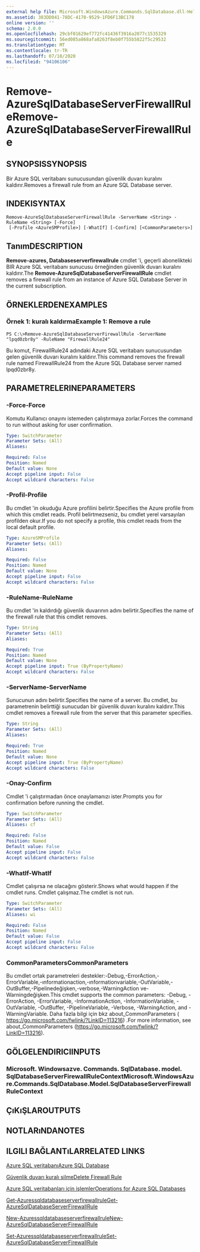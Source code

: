 ```yaml
---
external help file: Microsoft.WindowsAzure.Commands.SqlDatabase.dll-Help.xml
ms.assetid: 383DD041-78DC-4170-9529-1FD6F13BC178
online version: ''
schema: 2.0.0
ms.openlocfilehash: 29cbf01629ef772fc41436f3916a2077c1535329
ms.sourcegitcommit: 56ed085a868afa8263f8eb0f755b5822f5c29532
ms.translationtype: MT
ms.contentlocale: tr-TR
ms.lasthandoff: 07/18/2020
ms.locfileid: "94106106"
---
```

# <span data-ttu-id="79458-101">Remove-AzureSqlDatabaseServerFirewallRule</span><span class="sxs-lookup"><span data-stu-id="79458-101">Remove-AzureSqlDatabaseServerFirewallRule</span></span>

## <span data-ttu-id="79458-102">SYNOPSIS</span><span class="sxs-lookup"><span data-stu-id="79458-102">SYNOPSIS</span></span>
<span data-ttu-id="79458-103">Bir Azure SQL veritabanı sunucusundan güvenlik duvarı kuralını kaldırır.</span><span class="sxs-lookup"><span data-stu-id="79458-103">Removes a firewall rule from an Azure SQL Database server.</span></span>

## <span data-ttu-id="79458-104">INDEKI</span><span class="sxs-lookup"><span data-stu-id="79458-104">SYNTAX</span></span>

```
Remove-AzureSqlDatabaseServerFirewallRule -ServerName <String> -RuleName <String> [-Force]
 [-Profile <AzureSMProfile>] [-WhatIf] [-Confirm] [<CommonParameters>]
```

## <span data-ttu-id="79458-105">Tanım</span><span class="sxs-lookup"><span data-stu-id="79458-105">DESCRIPTION</span></span>
<span data-ttu-id="79458-106">**Remove-azures, Databaseserverfirewallrule** cmdlet 'i, geçerli abonelikteki BIR Azure SQL veritabanı sunucusu örneğinden güvenlik duvarı kuralını kaldırır.</span><span class="sxs-lookup"><span data-stu-id="79458-106">The **Remove-AzureSqlDatabaseServerFirewallRule** cmdlet removes a firewall rule from an instance of Azure SQL Database Server in the current subscription.</span></span>

## <span data-ttu-id="79458-107">ÖRNEKLERDEN</span><span class="sxs-lookup"><span data-stu-id="79458-107">EXAMPLES</span></span>

### <span data-ttu-id="79458-108">Örnek 1: kuralı kaldırma</span><span class="sxs-lookup"><span data-stu-id="79458-108">Example 1: Remove a rule</span></span>
```
PS C:\>Remove-AzureSqlDatabaseServerFirewallRule -ServerName "lpqd0zbr8y" -RuleName "FirewallRule24"
```

<span data-ttu-id="79458-109">Bu komut, FirewallRule24 adındaki Azure SQL veritabanı sunucusundan gelen güvenlik duvarı kuralını kaldırır.</span><span class="sxs-lookup"><span data-stu-id="79458-109">This command removes the firewall rule named FirewallRule24 from the Azure SQL Database server named lpqd0zbr8y.</span></span>

## <span data-ttu-id="79458-110">PARAMETRELERINE</span><span class="sxs-lookup"><span data-stu-id="79458-110">PARAMETERS</span></span>

### <span data-ttu-id="79458-111">-Force</span><span class="sxs-lookup"><span data-stu-id="79458-111">-Force</span></span>
<span data-ttu-id="79458-112">Komutu Kullanıcı onayını istemeden çalıştırmaya zorlar.</span><span class="sxs-lookup"><span data-stu-id="79458-112">Forces the command to run without asking for user confirmation.</span></span>

```yaml
Type: SwitchParameter
Parameter Sets: (All)
Aliases: 

Required: False
Position: Named
Default value: None
Accept pipeline input: False
Accept wildcard characters: False
```

### <span data-ttu-id="79458-113">-Profil</span><span class="sxs-lookup"><span data-stu-id="79458-113">-Profile</span></span>
<span data-ttu-id="79458-114">Bu cmdlet 'in okuduğu Azure profilini belirtir.</span><span class="sxs-lookup"><span data-stu-id="79458-114">Specifies the Azure profile from which this cmdlet reads.</span></span>
<span data-ttu-id="79458-115">Profil belirtmezseniz, bu cmdlet yerel varsayılan profilden okur.</span><span class="sxs-lookup"><span data-stu-id="79458-115">If you do not specify a profile, this cmdlet reads from the local default profile.</span></span>

```yaml
Type: AzureSMProfile
Parameter Sets: (All)
Aliases: 

Required: False
Position: Named
Default value: None
Accept pipeline input: False
Accept wildcard characters: False
```

### <span data-ttu-id="79458-116">-RuleName</span><span class="sxs-lookup"><span data-stu-id="79458-116">-RuleName</span></span>
<span data-ttu-id="79458-117">Bu cmdlet 'in kaldırdığı güvenlik duvarının adını belirtir.</span><span class="sxs-lookup"><span data-stu-id="79458-117">Specifies the name of the firewall rule that this cmdlet removes.</span></span>

```yaml
Type: String
Parameter Sets: (All)
Aliases: 

Required: True
Position: Named
Default value: None
Accept pipeline input: True (ByPropertyName)
Accept wildcard characters: False
```

### <span data-ttu-id="79458-118">-ServerName</span><span class="sxs-lookup"><span data-stu-id="79458-118">-ServerName</span></span>
<span data-ttu-id="79458-119">Sunucunun adını belirtir.</span><span class="sxs-lookup"><span data-stu-id="79458-119">Specifies the name of a server.</span></span>
<span data-ttu-id="79458-120">Bu cmdlet, bu parametrenin belirttiği sunucudan bir güvenlik duvarı kuralını kaldırır.</span><span class="sxs-lookup"><span data-stu-id="79458-120">This cmdlet removes a firewall rule from the server that this parameter specifies.</span></span>

```yaml
Type: String
Parameter Sets: (All)
Aliases: 

Required: True
Position: Named
Default value: None
Accept pipeline input: True (ByPropertyName)
Accept wildcard characters: False
```

### <span data-ttu-id="79458-121">-Onay</span><span class="sxs-lookup"><span data-stu-id="79458-121">-Confirm</span></span>
<span data-ttu-id="79458-122">Cmdlet 'i çalıştırmadan önce onaylamanızı ister.</span><span class="sxs-lookup"><span data-stu-id="79458-122">Prompts you for confirmation before running the cmdlet.</span></span>

```yaml
Type: SwitchParameter
Parameter Sets: (All)
Aliases: cf

Required: False
Position: Named
Default value: False
Accept pipeline input: False
Accept wildcard characters: False
```

### <span data-ttu-id="79458-123">-WhatIf</span><span class="sxs-lookup"><span data-stu-id="79458-123">-WhatIf</span></span>
<span data-ttu-id="79458-124">Cmdlet çalışırsa ne olacağını gösterir.</span><span class="sxs-lookup"><span data-stu-id="79458-124">Shows what would happen if the cmdlet runs.</span></span>
<span data-ttu-id="79458-125">Cmdlet çalışmaz.</span><span class="sxs-lookup"><span data-stu-id="79458-125">The cmdlet is not run.</span></span>

```yaml
Type: SwitchParameter
Parameter Sets: (All)
Aliases: wi

Required: False
Position: Named
Default value: False
Accept pipeline input: False
Accept wildcard characters: False
```

### <span data-ttu-id="79458-126">CommonParameters</span><span class="sxs-lookup"><span data-stu-id="79458-126">CommonParameters</span></span>
<span data-ttu-id="79458-127">Bu cmdlet ortak parametreleri destekler:-Debug,-ErrorAction,-ErrorVariable,-ınformationaction,-ınformationvariable,-OutVariable,-OutBuffer,-Pipelinedeğişken,-verbose,-WarningAction ve-Warningdeğişken.</span><span class="sxs-lookup"><span data-stu-id="79458-127">This cmdlet supports the common parameters: -Debug, -ErrorAction, -ErrorVariable, -InformationAction, -InformationVariable, -OutVariable, -OutBuffer, -PipelineVariable, -Verbose, -WarningAction, and -WarningVariable.</span></span> <span data-ttu-id="79458-128">Daha fazla bilgi için bkz about_CommonParameters ( https://go.microsoft.com/fwlink/?LinkID=113216) .</span><span class="sxs-lookup"><span data-stu-id="79458-128">For more information, see about_CommonParameters (https://go.microsoft.com/fwlink/?LinkID=113216).</span></span>

## <span data-ttu-id="79458-129">GÖLGELENDIRICI</span><span class="sxs-lookup"><span data-stu-id="79458-129">INPUTS</span></span>

### <span data-ttu-id="79458-130">Microsoft. Windowsazve. Commands. SqlDatabase. model. SqlDatabaseServerFirewallRuleContext</span><span class="sxs-lookup"><span data-stu-id="79458-130">Microsoft.WindowsAzure.Commands.SqlDatabase.Model.SqlDatabaseServerFirewallRuleContext</span></span>

## <span data-ttu-id="79458-131">ÇıKıŞLAR</span><span class="sxs-lookup"><span data-stu-id="79458-131">OUTPUTS</span></span>

## <span data-ttu-id="79458-132">NOTLARıNDA</span><span class="sxs-lookup"><span data-stu-id="79458-132">NOTES</span></span>

## <span data-ttu-id="79458-133">ILGILI BAĞLANTıLAR</span><span class="sxs-lookup"><span data-stu-id="79458-133">RELATED LINKS</span></span>

[<span data-ttu-id="79458-134">Azure SQL veritabanı</span><span class="sxs-lookup"><span data-stu-id="79458-134">Azure SQL Database</span></span>](https://azure.microsoft.com/en-us/services/sql-database/)

[<span data-ttu-id="79458-135">Güvenlik duvarı kuralı silme</span><span class="sxs-lookup"><span data-stu-id="79458-135">Delete Firewall Rule</span></span>](https://msdn.microsoft.com/en-us/library/azure/dn505706.aspx)

[<span data-ttu-id="79458-136">Azure SQL veritabanları için işlemler</span><span class="sxs-lookup"><span data-stu-id="79458-136">Operations for Azure SQL Databases</span></span>](https://msdn.microsoft.com/en-us/library/azure/dn505719.aspx)

[<span data-ttu-id="79458-137">Get-Azuressqldatabaseserverfirewallrule</span><span class="sxs-lookup"><span data-stu-id="79458-137">Get-AzureSqlDatabaseServerFirewallRule</span></span>](./Get-AzureSqlDatabaseServerFirewallRule.md)

[<span data-ttu-id="79458-138">New-Azuressqldatabaseserverfirewallrule</span><span class="sxs-lookup"><span data-stu-id="79458-138">New-AzureSqlDatabaseServerFirewallRule</span></span>](./New-AzureSqlDatabaseServerFirewallRule.md)

[<span data-ttu-id="79458-139">Set-Azuressqldatabaseserverfirewallrule</span><span class="sxs-lookup"><span data-stu-id="79458-139">Set-AzureSqlDatabaseServerFirewallRule</span></span>](./Set-AzureSqlDatabaseServerFirewallRule.md)


